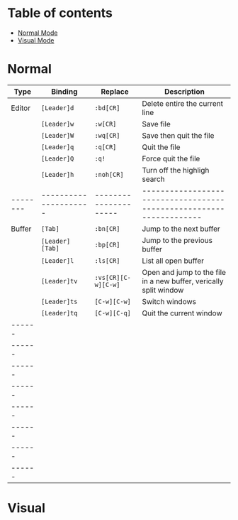 # Table of contents
- [Normal Mode](#Normal)
- [Visual Mode](#Visual)

# Normal
    
| Type   |    Binding          |  Replace            |  Description                                                      |
| ------ | ------------------- | ------------------- | ----------------------------------------------------------------- |
| Editor | `[Leader]d`         | `:bd[CR]`           | Delete entire the current line                                    |
|        | `[Leader]w`         | `:w[CR]`            | Save file                                                         |
|        | `[Leader]W`         | `:wq[CR]`           | Save then quit the file                                           |
|        | `[Leader]q`         | `:q[CR]`            | Quit the file                                                     |
|        | `[Leader]Q`         | `:q!`               | Force quit the file                                               |
|        | `[Leader]h`         | `:noh[CR]`          | Turn off the highligh search                                      |
|--------|---------------------|---------------------|-------------------------------------------------------------------|
| Buffer | `[Tab]`             | `:bn[CR]`           | Jump to the next buffer                                           |
|        | `[Leader][Tab]`     | `:bp[CR]`           | Jump to the previous buffer                                       |
|        | `[Leader]l`         | `:ls[CR]`           | List all open buffer                                              |
|        | `[Leader]tv`        | `:vs[CR][C-w][C-w]` | Open and jump to the file in a new buffer, verically split window |
|        | `[Leader]ts`        | `[C-w][C-w]`        | Switch windows                                                    |
|        | `[Leader]tq`        | `[C-w][C-q]`        | Quit the current window                                           |
| ------ |                     |                     |                                                                   |
| ------ |                     |                     |                                                                   |
| ------ |                     |                     |                                                                   |
| ------ |                     |                     |                                                                   |
| ------ |                     |                     |                                                                   |
| ------ |                     |                     |                                                                   |
| ------ |                     |                     |                                                                   |
| ------ |                     |                     |                                                                   |

# Visual

